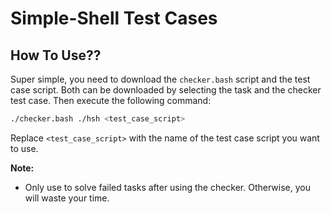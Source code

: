 # Simple-Shell Test Cases

## How To Use??

Super simple, you need to download the `checker.bash` script and the test case script. Both can be downloaded by selecting the task and the checker test case. Then execute the following command:

```bash
./checker.bash ./hsh <test_case_script>
```

Replace `<test_case_script>` with the name of the test case script you want to use.

**Note:**

- Only use to solve failed tasks after using the checker. Otherwise, you will waste your time.
